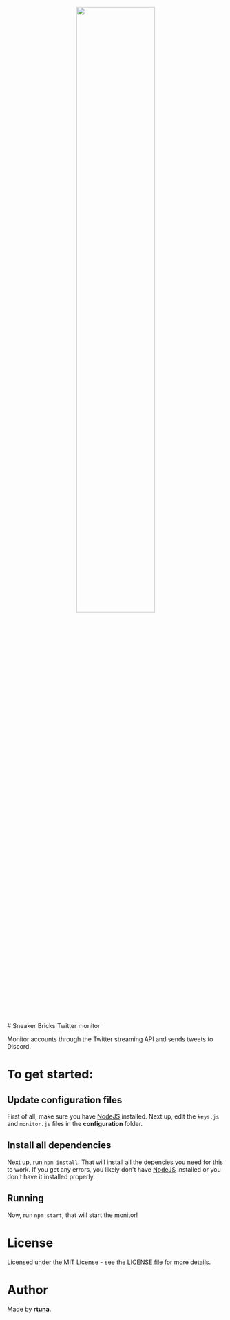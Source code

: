 <p align="center"><img width=60% src="https://i.imgur.com/gx7X8Oj.png"></p>
# Sneaker Bricks Twitter monitor

Monitor accounts through the Twitter streaming API and sends tweets to Discord.

# To get started:
## Update configuration files
First of all, make sure you have [NodeJS](https://nodejs.org/) installed.
Next up, edit the `keys.js` and `monitor.js` files in the **configuration** folder.

## Install all dependencies
Next up, run `npm install`. That will install all the depencies you need for this to work. If you get any errors, you likely don't have [NodeJS](https://nodejs.org/) installed or you don't have it installed properly.

## Running
Now, run `npm start`, that will start the monitor!

# License
Licensed under the MIT License - see the [LICENSE file](https://github.com/bonzayio/twitter-sneaker-monitor/blob/master/LICENSE) for more details.

# Author
Made by **[rtuna](https://twitter.com/rtunazzz)**.